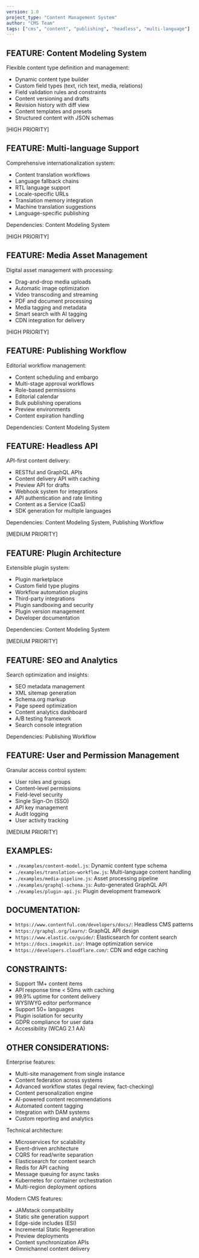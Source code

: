 ```yaml
---
version: 1.0
project_type: "Content Management System"
author: "CMS Team"
tags: ["cms", "content", "publishing", "headless", "multi-language"]
---
```


## FEATURE: Content Modeling System

Flexible content type definition and management:

- Dynamic content type builder
- Custom field types (text, rich text, media, relations)
- Field validation rules and constraints
- Content versioning and drafts
- Revision history with diff view
- Content templates and presets
- Structured content with JSON schemas

[HIGH PRIORITY]

## FEATURE: Multi-language Support

Comprehensive internationalization system:

- Content translation workflows
- Language fallback chains
- RTL language support
- Locale-specific URLs
- Translation memory integration
- Machine translation suggestions
- Language-specific publishing

Dependencies: Content Modeling System

[HIGH PRIORITY]

## FEATURE: Media Asset Management

Digital asset management with processing:

- Drag-and-drop media uploads
- Automatic image optimization
- Video transcoding and streaming
- PDF and document processing
- Media tagging and metadata
- Smart search with AI tagging
- CDN integration for delivery

[HIGH PRIORITY]

## FEATURE: Publishing Workflow

Editorial workflow management:

- Content scheduling and embargo
- Multi-stage approval workflows
- Role-based permissions
- Editorial calendar
- Bulk publishing operations
- Preview environments
- Content expiration handling

Dependencies: Content Modeling System

## FEATURE: Headless API

API-first content delivery:

- RESTful and GraphQL APIs
- Content delivery API with caching
- Preview API for drafts
- Webhook system for integrations
- API authentication and rate limiting
- Content as a Service (CaaS)
- SDK generation for multiple languages

Dependencies: Content Modeling System, Publishing Workflow

[MEDIUM PRIORITY]

## FEATURE: Plugin Architecture

Extensible plugin system:

- Plugin marketplace
- Custom field type plugins
- Workflow automation plugins
- Third-party integrations
- Plugin sandboxing and security
- Plugin version management
- Developer documentation

Dependencies: Content Modeling System

[MEDIUM PRIORITY]

## FEATURE: SEO and Analytics

Search optimization and insights:

- SEO metadata management
- XML sitemap generation
- Schema.org markup
- Page speed optimization
- Content analytics dashboard
- A/B testing framework
- Search console integration

Dependencies: Publishing Workflow

## FEATURE: User and Permission Management

Granular access control system:

- User roles and groups
- Content-level permissions
- Field-level security
- Single Sign-On (SSO)
- API key management
- Audit logging
- User activity tracking

[MEDIUM PRIORITY]

## EXAMPLES:

- `./examples/content-model.js`: Dynamic content type schema
- `./examples/translation-workflow.js`: Multi-language content handling
- `./examples/media-pipeline.js`: Asset processing pipeline
- `./examples/graphql-schema.js`: Auto-generated GraphQL API
- `./examples/plugin-api.js`: Plugin development framework

## DOCUMENTATION:

- `https://www.contentful.com/developers/docs/`: Headless CMS patterns
- `https://graphql.org/learn/`: GraphQL API design
- `https://www.elastic.co/guide/`: Elasticsearch for content search
- `https://docs.imagekit.io/`: Image optimization service
- `https://developers.cloudflare.com/`: CDN and edge caching

## CONSTRAINTS:

- Support 1M+ content items
- API response time < 50ms with caching
- 99.9% uptime for content delivery
- WYSIWYG editor performance
- Support 50+ languages
- Plugin isolation for security
- GDPR compliance for user data
- Accessibility (WCAG 2.1 AA)

## OTHER CONSIDERATIONS:

Enterprise features:
- Multi-site management from single instance
- Content federation across systems
- Advanced workflow states (legal review, fact-checking)
- Content personalization engine
- AI-powered content recommendations
- Automated content tagging
- Integration with DAM systems
- Custom reporting and analytics

Technical architecture:
- Microservices for scalability
- Event-driven architecture
- CQRS for read/write separation
- Elasticsearch for content search
- Redis for API caching
- Message queuing for async tasks
- Kubernetes for container orchestration
- Multi-region deployment options

Modern CMS features:
- JAMstack compatibility
- Static site generation support
- Edge-side includes (ESI)
- Incremental Static Regeneration
- Preview deployments
- Content synchronization APIs
- Omnichannel content delivery